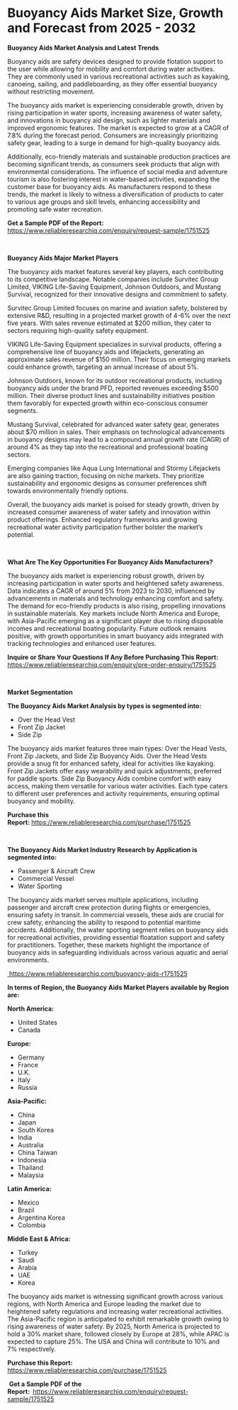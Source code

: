 <p><h1>Buoyancy Aids Market Size, Growth and Forecast from 2025 - 2032</h1></p><p><strong>Buoyancy Aids Market Analysis and Latest Trends</strong></p>
<p><p>Buoyancy aids are safety devices designed to provide flotation support to the user while allowing for mobility and comfort during water activities. They are commonly used in various recreational activities such as kayaking, canoeing, sailing, and paddleboarding, as they offer essential buoyancy without restricting movement.</p><p>The buoyancy aids market is experiencing considerable growth, driven by rising participation in water sports, increasing awareness of water safety, and innovations in buoyancy aid design, such as lighter materials and improved ergonomic features. The market is expected to grow at a CAGR of 7.8% during the forecast period. Consumers are increasingly prioritizing safety gear, leading to a surge in demand for high-quality buoyancy aids.</p><p>Additionally, eco-friendly materials and sustainable production practices are becoming significant trends, as consumers seek products that align with environmental considerations. The influence of social media and adventure tourism is also fostering interest in water-based activities, expanding the customer base for buoyancy aids. As manufacturers respond to these trends, the market is likely to witness a diversification of products to cater to various age groups and skill levels, enhancing accessibility and promoting safe water recreation.</p></p>
<p><strong>Get a Sample PDF of the Report:&nbsp;</strong> <a href="https://www.reliableresearchiq.com/enquiry/request-sample/1751525?utm_campaign=1121&utm_medium=2&utm_source=Github&utm_content=ia&utm_term=15042025&utm_id=buoyancy-aids">https://www.reliableresearchiq.com/enquiry/request-sample/1751525</a></p>
<p>&nbsp;</p>
<p><strong>Buoyancy Aids Major Market Players</strong></p>
<p><p>The buoyancy aids market features several key players, each contributing to its competitive landscape. Notable companies include Survitec Group Limited, VIKING Life-Saving Equipment, Johnson Outdoors, and Mustang Survival, recognized for their innovative designs and commitment to safety.</p><p>Survitec Group Limited focuses on marine and aviation safety, bolstered by extensive R&D, resulting in a projected market growth of 4-6% over the next five years. With sales revenue estimated at $200 million, they cater to sectors requiring high-quality safety equipment.</p><p>VIKING Life-Saving Equipment specializes in survival products, offering a comprehensive line of buoyancy aids and lifejackets, generating an approximate sales revenue of $150 million. Their focus on emerging markets could enhance growth, targeting an annual increase of about 5%.</p><p>Johnson Outdoors, known for its outdoor recreational products, including buoyancy aids under the brand PFD, reported revenues exceeding $500 million. Their diverse product lines and sustainability initiatives position them favorably for expected growth within eco-conscious consumer segments.</p><p>Mustang Survival, celebrated for advanced water safety gear, generates about $70 million in sales. Their emphasis on technological advancements in buoyancy designs may lead to a compound annual growth rate (CAGR) of around 4% as they tap into the recreational and professional boating sectors.</p><p>Emerging companies like Aqua Lung International and Stormy Lifejackets are also gaining traction, focusing on niche markets. They prioritize sustainability and ergonomic designs as consumer preferences shift towards environmentally friendly options.</p><p>Overall, the buoyancy aids market is poised for steady growth, driven by increased consumer awareness of water safety and innovation within product offerings. Enhanced regulatory frameworks and growing recreational water activity participation further bolster the market’s potential.</p></p>
<p>&nbsp;</p>
<p><strong>What Are The Key Opportunities For Buoyancy Aids Manufacturers?</strong></p>
<p><p>The buoyancy aids market is experiencing robust growth, driven by increasing participation in water sports and heightened safety awareness. Data indicates a CAGR of around 5% from 2023 to 2030, influenced by advancements in materials and technology enhancing comfort and safety. The demand for eco-friendly products is also rising, propelling innovations in sustainable materials. Key markets include North America and Europe, with Asia-Pacific emerging as a significant player due to rising disposable incomes and recreational boating popularity. Future outlook remains positive, with growth opportunities in smart buoyancy aids integrated with tracking technologies and enhanced user features.</p></p>
<p><strong>Inquire or Share Your Questions If Any Before Purchasing This Report:</strong> <a href="https://www.reliableresearchiq.com/enquiry/pre-order-enquiry/1751525?utm_campaign=1121&utm_medium=2&utm_source=Github&utm_content=ia&utm_term=15042025&utm_id=buoyancy-aids">https://www.reliableresearchiq.com/enquiry/pre-order-enquiry/1751525</a></p>
<p>&nbsp;</p>
<p><strong>Market Segmentation</strong></p>
<p><strong>The Buoyancy Aids Market Analysis by types is segmented into:</strong></p>
<p><ul><li>Over the Head Vest</li><li>Front Zip Jacket</li><li>Side Zip</li></ul></p>
<p><p>The buoyancy aids market features three main types: Over the Head Vests, Front Zip Jackets, and Side Zip Buoyancy Aids. Over the Head Vests provide a snug fit for enhanced safety, ideal for activities like kayaking. Front Zip Jackets offer easy wearability and quick adjustments, preferred for paddle sports. Side Zip Buoyancy Aids combine comfort with easy access, making them versatile for various water activities. Each type caters to different user preferences and activity requirements, ensuring optimal buoyancy and mobility.</p></p>
<p><strong>Purchase this Report:&nbsp;</strong><a href="https://www.reliableresearchiq.com/purchase/1751525?utm_campaign=1121&utm_medium=2&utm_source=Github&utm_content=ia&utm_term=15042025&utm_id=buoyancy-aids">https://www.reliableresearchiq.com/purchase/1751525</a></p>
<p>&nbsp;</p>
<p><strong>The Buoyancy Aids Market Industry Research by Application is segmented into:</strong></p>
<p><ul><li>Passenger & Aircraft Crew</li><li>Commercial Vessel</li><li>Water Sporting</li></ul></p>
<p><p>The buoyancy aids market serves multiple applications, including passenger and aircraft crew protection during flights or emergencies, ensuring safety in transit. In commercial vessels, these aids are crucial for crew safety, enhancing the ability to respond to potential maritime accidents. Additionally, the water sporting segment relies on buoyancy aids for recreational activities, providing essential floatation support and safety for practitioners. Together, these markets highlight the importance of buoyancy aids in safeguarding individuals across various aquatic and aerial environments.</p></p>
<p><a href="https://www.reliableresearchiq.com/buoyancy-aids-r1751525?utm_campaign=1121&utm_medium=2&utm_source=Github&utm_content=ia&utm_term=15042025&utm_id=buoyancy-aids">&nbsp;https://www.reliableresearchiq.com/buoyancy-aids-r1751525</a></p>
<p><strong>In terms of Region, the Buoyancy Aids Market Players available by Region are:</strong></p>
<p>
    <p> <strong> North America: </strong>
        <ul>
            <li>United States</li>
            <li>Canada</li>
        </ul>
        </p> 
    <p> <strong> Europe: </strong>
        <ul>
            <li>Germany</li>
            <li>France</li>
            <li>U.K.</li>
            <li>Italy</li>
            <li>Russia</li>
        </ul>
        </p> 
    <p> <strong> Asia-Pacific: </strong>
        <ul>
            <li>China</li>
            <li>Japan</li>
            <li>South Korea</li>
            <li>India</li>
            <li>Australia</li>
            <li>China Taiwan</li>
            <li>Indonesia</li>
            <li>Thailand</li>
            <li>Malaysia</li>
        </ul>
        </p> 
    <p> <strong> Latin America: </strong>
        <ul>
            <li>Mexico</li>
            <li>Brazil</li>
            <li>Argentina Korea</li>
            <li>Colombia</li>
        </ul>
        </p> 
    <p> <strong> Middle East & Africa: </strong>
        <ul>
            <li>Turkey</li>
            <li>Saudi</li>
            <li>Arabia</li>
            <li>UAE</li>
            <li>Korea</li>
        </ul>
    </p>
    </p>
<p><p>The buoyancy aids market is witnessing significant growth across various regions, with North America and Europe leading the market due to heightened safety regulations and increasing water recreational activities. The Asia-Pacific region is anticipated to exhibit remarkable growth owing to rising awareness of water safety. By 2025, North America is projected to hold a 30% market share, followed closely by Europe at 28%, while APAC is expected to capture 25%. The USA and China will contribute to 10% and 7% respectively.</p></p>
<p><strong>Purchase this Report: </strong><a href="https://www.reliableresearchiq.com/purchase/1751525?utm_campaign=1121&utm_medium=2&utm_source=Github&utm_content=ia&utm_term=15042025&utm_id=buoyancy-aids">https://www.reliableresearchiq.com/purchase/1751525</a></p>
<p>&nbsp;<strong>Get a Sample PDF of the Report:&nbsp;&nbsp;</strong><a href="https://www.reliableresearchiq.com/enquiry/request-sample/1751525?utm_campaign=1121&utm_medium=2&utm_source=Github&utm_content=ia&utm_term=15042025&utm_id=buoyancy-aids">https://www.reliableresearchiq.com/enquiry/request-sample/1751525</a></p>
<p><strong></strong></p>
<p><p></p><p></p><p></p></p>